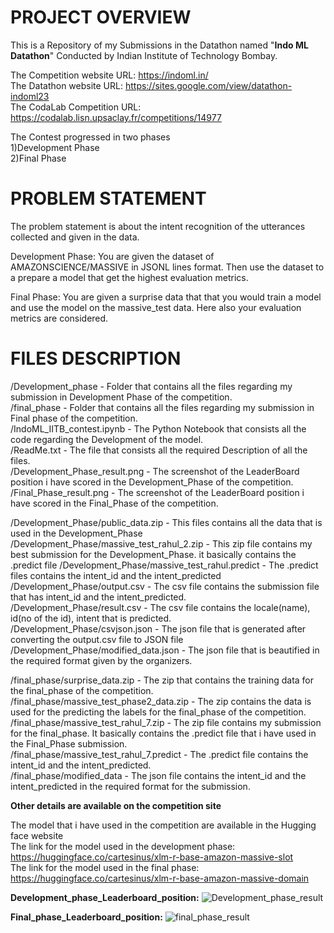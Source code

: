 # **PROJECT OVERVIEW**
This is a Repository of my Submissions in the Datathon named "**Indo ML Datathon**" Conducted by Indian Institute of Technology Bombay.</br>

The Competition website URL: https://indoml.in/</br>
The Datathon website URL: https://sites.google.com/view/datathon-indoml23</br>
The CodaLab Competition URL: https://codalab.lisn.upsaclay.fr/competitions/14977</br>

The Contest progressed in two phases</br>
1)Development Phase</br>
2)Final Phase</br>

# **PROBLEM STATEMENT**
The problem statement is about the intent recognition of the utterances collected and given in the data.

Development Phase:
You are given the dataset of AMAZONSCIENCE/MASSIVE in JSONL lines format. Then use the dataset to a prepare a model that get the highest evaluation metrics.

Final Phase:
You are given a surprise data that that you would train a model and use the model on the massive_test data. Here also your evaluation metrics are considered.

# **FILES DESCRIPTION**

/Development_phase - Folder that contains all the files regarding my submission in Development Phase of the competition.</br>
/final_phase - Folder that contains all the files regarding my submission in Final phase of the competition.</br>
/IndoML_IITB_contest.ipynb - The Python Notebook that consists all the code regarding the Development of the model.</br>
/ReadMe.txt - The file that consists all the required Description of all the files.</br>
/Development_Phase_result.png - The screenshot of the LeaderBoard position i have scored in the Development_Phase of the competition.</br>
/Final_Phase_result.png - The screenshot of the LeaderBoard position i have scored in the Final_Phase of the competition.</br>

/Development_Phase/public_data.zip - This files contains all the data that is used in the Development_Phase</br>
/Development_Phase/massive_test_rahul_2.zip - This zip file contains my best submission for the Development_Phase. it basically contains the .predict file</br1>
/Development_Phase/massive_test_rahul.predict - The .predict files contains the intent_id and the intent_predicted</br>
/Development_Phase/output.csv - The csv file contains the submission file that has intent_id and the intent_predicted.</br>
/Development_Phase/result.csv - The csv file contains the locale(name), id(no of the id), intent that is predicted.</br>
/Development_Phase/csvjson.json - The json file that is generated after converting the output.csv file to JSON file</br>
/Development_Phase/modified_data.json - The json file that is beautified in the required format given by the organizers.</br>

/final_phase/surprise_data.zip - The zip that contains the training data for the final_phase of the competition.</br>
/final_phase/massive_test_phase2_data.zip - The zip contains the data is used for the predicting the labels for the final_phase of the competition.</br>
/final_phase/massive_test_rahul_7.zip - The zip file contains my submission for the final_phase. It basically contains the .predict file that i have used in the Final_Phase submission.</br>
/final_phase/massive_test_rahul_7.predict - The .predict file contains the intent_id and the intent_predicted.</br>
/final_phase/modified_data - The json file contains the intent_id and the intent_predicted in the required format for the submission.</br>

**Other details are available on the competition site**

The model that i have used in the competition are available in the Hugging face website </br>
The link for the model used in the development phase: https://huggingface.co/cartesinus/xlm-r-base-amazon-massive-slot</br>
The link for the model used in the final phase: https://huggingface.co/cartesinus/xlm-r-base-amazon-massive-domain</br>

**Development_phase_Leaderboard_position:**
![Development_phase_result](https://github.com/Reyansh4/NLP_NLU/assets/102613781/7ce6304f-290b-4d97-b169-bd38f27c45fc)

**Final_phase_Leaderboard_position:**
![final_phase_result](https://github.com/Reyansh4/NLP_NLU/assets/102613781/004e6add-4e76-41c2-b38f-657adc32c59a)
